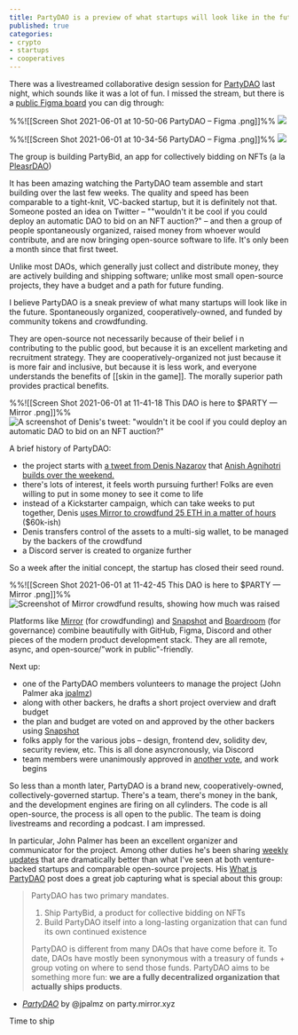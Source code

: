 ```yaml
---
title: PartyDAO is a preview of what startups will look like in the future
published: true
categories:
- crypto
- startups
- cooperatives
---
```


There was a livestreamed collaborative design session for [PartyDAO]() last night, which sounds like it was a lot of fun. I missed the stream, but there is a [public Figma board](https://www.figma.com/file/129WL3Stz1PKSMblzG0ton/PartyDAO?node-id=0%3A1) you can dig through:

%%![[Screen Shot 2021-06-01 at 10-50-06 PartyDAO – Figma .png]]%%
![](https://dl.dropboxusercontent.com/s%2Ffby1akx828fucri%2Fimage_kyy0ijac9l.png)

%%![[Screen Shot 2021-06-01 at 10-34-56 PartyDAO – Figma .png]]%%
![](https://dl.dropboxusercontent.com/s%2Fo346fweildfg80d%2Fimage_q9g3wwdiup.png)
 
The group is building PartyBid, an app for collectively bidding on NFTs (a la [PleasrDAO](https://twitter.com/pleasrdao))

It has been amazing watching the PartyDAO team assemble and start building over the last few weeks. The quality and speed has been comparable to a tight-knit, VC-backed startup, but it is definitely not that. Someone posted an idea on Twitter – ""wouldn't it be cool if you could deploy an automatic DAO to bid on an NFT auction?" – and then a group of people spontaneously organized, raised money from whoever would contribute, and are now bringing open-source software to life. It's only been a month since that first tweet. 

Unlike most DAOs, which generally just collect and distribute money, they are actively building and shipping software; unlike most small open-source projects, they have a budget and a path for future funding.

I believe PartyDAO is a sneak preview of what many startups will look like in the future. 
Spontaneously organized, cooperatively-owned, and funded by community tokens and crowdfunding. 

They are open-source not necessarily because of their belief i n contributing to the public good, but because it is an excellent marketing and recruitment strategy. They are cooperatively-organized not just because it is more fair and inclusive, but because it is less work, and everyone understands the benefits of [[skin in the game]]. The morally superior path provides practical benefits.

%%![[Screen Shot 2021-06-01 at 11-41-18 This DAO is here to $PARTY — Mirror .png]]%%
![A screenshot of Denis's tweet: "wouldn't it be cool if you could deploy an automatic DAO to bid on an NFT auction?"](https://dl.dropboxusercontent.com/s%2F8ubok71mp3pqro5%2Fimage_vydmd9hybm.png)

A brief history of PartyDAO:
- the project starts with [a tweet from Denis Nazarov](https://d.mirror.xyz/FLqkPA3iN4x-p97UhfhWwaCx8rBmVo-1yttY20oaob4) that [Anish Agnihotri builds over the weekend.](https://twitter.com/_anishagnihotri/status/1384372491053846531)
- there's lots of interest, it feels worth pursuing further! Folks are even willing to put in some money to see it come to life
- instead of a Kickstarter campaign, which can take weeks to put together, Denis [uses Mirror to crowdfund 25 ETH in a matter of hours](https://d.mirror.xyz/FLqkPA3iN4x-p97UhfhWwaCx8rBmVo-1yttY20oaob4) ($60k-ish)
- Denis transfers control of the assets to a multi-sig wallet, to be managed by the backers of the crowdfund
- a Discord server is created to organize further

So a week after the initial concept, the startup has closed their seed round.

%%![[Screen Shot 2021-06-01 at 11-42-45 This DAO is here to $PARTY — Mirror .png]]%%
![Screenshot of Mirror crowdfund results, showing how much was raised](https://dl.dropboxusercontent.com/s%2Fnwwub6ars7c81tt%2Fscreen%2520shot%25202021-06-01%2520at%252011-42-45%2520this%2520dao%2520is%2520here%2520to%2520party%2520%2520mirror%2520.png)

Platforms like [Mirror](https://mirror.xyz) (for crowdfunding) and [Snapshot](https://snapshot.org) and [Boardroom](https://boardroom.info) (for governance) combine beautifully with GitHub, Figma, Discord and other pieces of the modern product development stack. They are all remote, async, and open-source/"work in public"-friendly.

Next up:

- one of the PartyDAO members volunteers to manage the project (John Palmer aka [jpalmz](https://twitter.com/john_c_palmer))
- along with other backers, he drafts a short project overview and draft budget
- the plan and budget are voted on and approved by the other backers using [Snapshot](https://snapshot.org/#/partydao.eth/proposal/QmbeYtJshFo2aoj59HfZe3DhdmVdksdv15fp8amQwSSswq) 
- folks apply for the various jobs – design, frontend dev, solidity dev, security review, etc. This is all done asyncronously, via Discord
- team members were unanimously approved in [another vote](https://snapshot.org/#/partydao.eth/proposal/QmWXXiPuonf4k8gGAU7NvBhe61gWJGFT4dZqemvYP5whBZ), and work begins

So less than a month later, PartyDAO is a brand new, cooperatively-owned, collectively-governed startup. There's a team, there's money in the bank, and the development engines are firing on all cylinders. The code is all open-source, the process is all open to the public. The team is doing livestreams and recording a podcast. I am impressed.

In particular, John Palmer has been an excellent organizer and communicator for the project. Among other duties he's been sharing [weekly updates](https://docs.google.com/document/d/1YcJGA-bLK7UfNEkethB2PTJWBzTfuW0hmNx2p1Uzf64/edit#) that are dramatically better than what I've seen at both venture-backed startups and comparable open-source projects. His [What is PartyDAO](https://party.mirror.xyz/xte55cT3ESlQRP62KYxupRbha7A1O6MMHhKMIzfmLyg) post does a great job capturing what is special about this group:

> PartyDAO has two primary mandates.
> 
> 1.  Ship PartyBid, a product for collective bidding on NFTs
> 2.  Build PartyDAO itself into a long-lasting organization that can fund its own continued existence
>
> PartyDAO is different from many DAOs that have come before it. To date, DAOs have mostly been synonymous with a treasury of funds + group voting on where to send those funds. PartyDAO aims to be something more fun: **we are a fully decentralized organization that actually ships products**.
- [_PartyDAO_](https://party.mirror.xyz/xte55cT3ESlQRP62KYxupRbha7A1O6MMHhKMIzfmLyg) by @jpalmz on party.mirror.xyz

Time to ship
